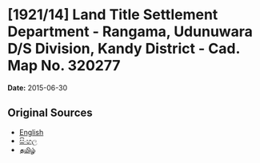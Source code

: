 # [1921/14] Land Title Settlement Department - Rangama, Udunuwara D/S Division, Kandy District - Cad. Map No. 320277

**Date:** 2015-06-30

## Original Sources

- [English](https://documents.gov.lk/view/extra-gazettes/0215/6/1921-14_E.pdf)
- [සිංහල](https://documents.gov.lk/view/extra-gazettes/0215/6/1921-14_S.pdf)
- [தமிழ்](https://documents.gov.lk/view/extra-gazettes/0215/6/1921-14_T.pdf)
